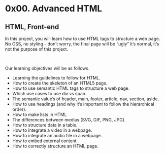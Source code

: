 <h1>0x00. Advanced HTML</h1>
<h2>HTML, Front-end</h2>
<p>In this project, you will learn how to use HTML tags to structure a web page. No CSS, no styling - don’t worry, the final page will be “ugly” it’s normal, it’s not the purpose of this project.</p>
<br>
<p>Our learning objectives will be as follows.</p>
<ul>
   <li>Learning the guidelines to follow for HTML.</li>
   <li>How to create the skeleton of an HTML5 page.</li>
   <li>How to use semantic HTML tags to structure a web page.</li>
   <li>Which use cases to use div vs span.</li>
   <li>The semantic value’s of header, main, footer, article, nav, section, aside.</li>
   <li>How to use headings (and why it’s important to follow the hierarchical order).</li>
   <li>How to make lists in HTML</li>
   <li>The differences between medias (SVG, GIF, PNG, JPG).</li>
   <li>How to structure data in a table.</li>
   <li>How to integrate a video in a webpage.</li>
   <li>How to integrate an audio file in a webpage.</li>
   <li>How to embed external content.</li>
   <li>How to correctly structure an HTML page.</li>
</ul>
